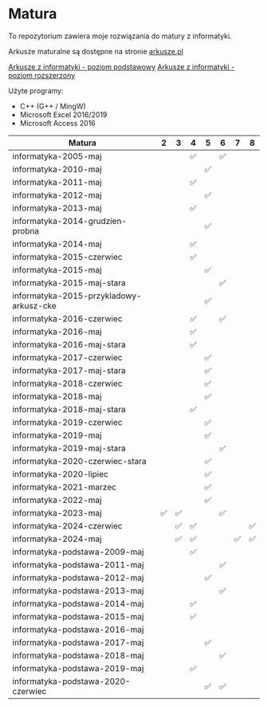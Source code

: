 # Matura

To repozytorium zawiera moje rozwiązania do matury z informatyki.

Arkusze maturalne są dostępne na stronie [arkusze.pl](https://arkusze.pl)

[Arkusze z informatyki - poziom podstawowy](https://arkusze.pl/informatyka-matura-poziom-podstawowy/)
[Arkusze z informatyki - poziom rozszerzony](https://arkusze.pl/informatyka-matura-poziom-rozszerzony/)

Użyte programy:

- C++ (G++ / MingW)
- Microsoft Excel 2016/2019
- Microsoft Access 2016

| Matura                                  | 2  | 3  | 4  | 5  | 6  | 7  | 8  |
| --------------------------------------- | -- | -- | -- | -- | -- | -- | -- |
| informatyka-2005-maj                    |    |    | ✅ |    | ✅ |    |    |
| informatyka-2010-maj                    |    |    |    | ✅ |    |    |    |
| informatyka-2011-maj                    |    |    | ✅ |    |    |    |    |
| informatyka-2012-maj                    |    |    |    | ✅ |    |    |    |
| informatyka-2013-maj                    |    |    | ✅ |    |    |    |    |
| informatyka-2014-grudzien-probna        |    |    |    | ✅ |    |    |    |
| informatyka-2014-maj                    |    |    | ✅ |    |    |    |    |
| informatyka-2015-czerwiec               |    |    | ✅ |    |    |    |    |
| informatyka-2015-maj                    |    |    |    | ✅ |    |    |    |
| informatyka-2015-maj-stara              |    |    |    |    | ✅ |    |    |
| informatyka-2015-przykladowy-arkusz-cke |    |    |    | ✅ |    |    |    |
| informatyka-2016-czerwiec               |    |    | ✅ |    | ✅ |    |    |
| informatyka-2016-maj                    |    |    | ✅ |    |    |    |    |
| informatyka-2016-maj-stara              |    |    | ✅ |    |    |    |    |
| informatyka-2017-czerwiec               |    |    |    | ✅ |    |    |    |
| informatyka-2017-maj-stara              |    |    |    | ✅ |    |    |    |
| informatyka-2018-czerwiec               |    |    |    | ✅ |    |    |    |
| informatyka-2018-maj                    |    |    |    | ✅ |    |    |    |
| informatyka-2018-maj-stara              |    |    | ✅ |    |    |    |    |
| informatyka-2019-czerwiec               |    |    |    | ✅ |    |    |    |
| informatyka-2019-maj                    |    |    |    | ✅ |    |    |    |
| informatyka-2019-maj-stara              |    |    |    |    | ✅ |    |    |
| informatyka-2020-czerwiec-stara         |    |    |    | ✅ |    |    |    |
| informatyka-2020-lipiec                 |    |    |    | ✅ |    |    |    |
| informatyka-2021-marzec                 |    |    |    | ✅ |    |    |    |
| informatyka-2022-maj                    |    |    |    | ✅ |    |    |    |
| informatyka-2023-maj                    | ✅ | ✅ |    |    | ✅ |    |    |
| informatyka-2024-czerwiec               |    | ✅ | ✅ |    |    |    | ✅ |
| informatyka-2024-maj                    |    | ✅ | ✅ |    |    | ✅ | ✅ |
| informatyka-podstawa-2009-maj           |    |    | ✅ |    |    |    |    |
| informatyka-podstawa-2011-maj           |    |    |    |    | ✅ |    |    |
| informatyka-podstawa-2012-maj           |    |    |    | ✅ |    |    |    |
| informatyka-podstawa-2013-maj           |    |    |    |    | ✅ |    |    |
| informatyka-podstawa-2014-maj           |    |    | ✅ |    |    |    |    |
| informatyka-podstawa-2015-maj           |    |    | ✅ |    |    |    |    |
| informatyka-podstawa-2016-maj           |    |    |    |    |    |    |    |
| informatyka-podstawa-2017-maj           |    |    |    | ✅ |    |    |    |
| informatyka-podstawa-2018-maj           |    |    |    |    | ✅ |    |    |
| informatyka-podstawa-2019-maj           |    |    | ✅ |    |    |    |    |
| informatyka-podstawa-2020-czerwiec      |    |    |    | ✅ | ✅ |    |    |
